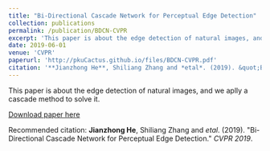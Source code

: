```yaml
---
title: "Bi-Directional Cascade Network for Perceptual Edge Detection"
collection: publications
permalink: /publication/BDCN-CVPR
excerpt: 'This paper is about the edge detection of natural images, and we aplly a cascade method to solve it'
date: 2019-06-01
venue: 'CVPR'
paperurl: 'http://pkuCactus.github.io/files/BDCN-CVPR.pdf'
citation: '**Jianzhong He**, Shiliang Zhang and *etal*. (2019). &quot;Bi-Directional Cascade Network for Perceptual Edge Detection.&quot; <i>CVPR 2019</i>.'
---
```

This paper is about the edge detection of natural images, and we aplly a cascade method to solve it.

[Download paper here](http://pkuCactus.github.io/files/BDCN-CVPR.pdf)

Recommended citation: **Jianzhong He**, Shiliang Zhang and *etal*. (2019). &quot;Bi-Directional Cascade Network for Perceptual Edge Detection.&quot; <i>CVPR 2019</i>.